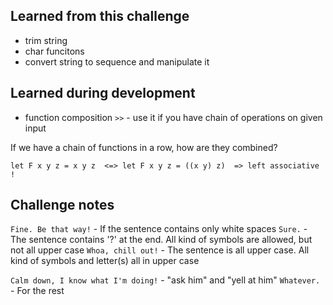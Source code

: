 ## Learned from this challenge

- trim string
- char funcitons
- convert string to sequence and manipulate it

## Learned during development

- function composition ```>>``` - use it if you have chain of operations on given input

If we have a chain of functions in a row, how are they combined?

```plain
let F x y z = x y z  <=> let F x y z = ((x y) z)  => left associative !
```

## Challenge notes

```Fine. Be that way!``` - If the sentence contains only white spaces
```Sure.```              - The sentence contains '?' at the end. All kind of symbols are allowed, but not all upper case
```Whoa, chill out!```   - The sentence is all upper case. All kind of symbols and letter(s) all in upper case 

```Calm down, I know what I'm doing!``` - "ask him" and "yell at him" 
 ```Whatever.```         - For the rest


	